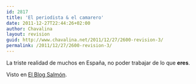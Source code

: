 ```yaml
---
id: 2817
title: 'El periodista & el camarero'
date: 2011-12-27T22:44:26+02:00
author: Chavalina
layout: revision
guid: http://www.chavalina.net/2011/12/27/2600-revision-3/
permalink: /2011/12/27/2600-revision-3/
---
```

La triste realidad de muchos en España, no poder trabajar de lo que **eres**.



Visto en <a href="http://www.elblogsalmon.com/mundo-laboral/el-periodista-y-el-camarero-un-video-que-muestra-el-mal-economico-de-la-sobrecualificacion" target="_blank">El Blog Salmón</a>.